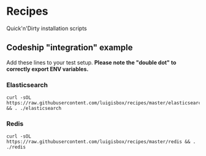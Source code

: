 # Recipes
Quick'n'Dirty installation scripts

## Codeship "integration" example

Add these lines to your test setup. **Please note the "double dot" to correctly export ENV variables.**

### Elasticsearch
```
curl -sOL https://raw.githubusercontent.com/luigisbox/recipes/master/elasticsearch && . ./elasticsearch
```
### Redis
```
curl -sOL https://raw.githubusercontent.com/luigisbox/recipes/master/redis && . ./redis
```